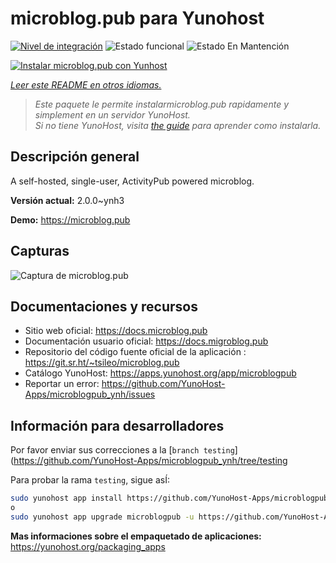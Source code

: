 <!--
Este archivo README esta generado automaticamente<https://github.com/YunoHost/apps/tree/master/tools/readme_generator>
No se debe editar a mano.
-->

# microblog.pub para Yunohost

[![Nivel de integración](https://dash.yunohost.org/integration/microblogpub.svg)](https://ci-apps.yunohost.org/ci/apps/microblogpub/) ![Estado funcional](https://ci-apps.yunohost.org/ci/badges/microblogpub.status.svg) ![Estado En Mantención](https://ci-apps.yunohost.org/ci/badges/microblogpub.maintain.svg)

[![Instalar microblog.pub con Yunhost](https://install-app.yunohost.org/install-with-yunohost.svg)](https://install-app.yunohost.org/?app=microblogpub)

*[Leer este README en otros idiomas.](./ALL_README.md)*

> *Este paquete le permite instalarmicroblog.pub rapidamente y simplement en un servidor YunoHost.*  
> *Si no tiene YunoHost, visita [the guide](https://yunohost.org/install) para aprender como instalarla.*

## Descripción general

A self-hosted, single-user, ActivityPub powered microblog.


**Versión actual:** 2.0.0~ynh3

**Demo:** <https://microblog.pub>

## Capturas

![Captura de microblog.pub](./doc/screenshots/microblogpub_demo.png)

## Documentaciones y recursos

- Sitio web oficial: <https://docs.microblog.pub>
- Documentación usuario oficial: <https://docs.migroblog.pub>
- Repositorio del código fuente oficial de la aplicación : <https://git.sr.ht/~tsileo/microblog.pub>
- Catálogo YunoHost: <https://apps.yunohost.org/app/microblogpub>
- Reportar un error: <https://github.com/YunoHost-Apps/microblogpub_ynh/issues>

## Información para desarrolladores

Por favor enviar sus correcciones a la [`branch testing`](https://github.com/YunoHost-Apps/microblogpub_ynh/tree/testing

Para probar la rama `testing`, sigue asÍ:

```bash
sudo yunohost app install https://github.com/YunoHost-Apps/microblogpub_ynh/tree/testing --debug
o
sudo yunohost app upgrade microblogpub -u https://github.com/YunoHost-Apps/microblogpub_ynh/tree/testing --debug
```

**Mas informaciones sobre el empaquetado de aplicaciones:** <https://yunohost.org/packaging_apps>
